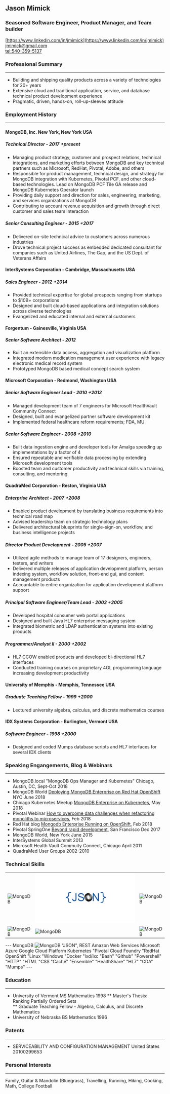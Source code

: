 ## Jason Mimick
### Seasoned Software Engineer, Product Manager, and Team builder

[https://www.linkedin.com/in/jmimick](https://www.linkedin.com/in/jmimick)  
[jmimick@gmail.com](jmimick@gmail.com)  
[tel:540-359-5137](tel:540-359-5137)

### Professional Summary        
---
* Building and shipping quality products across a variety of technologies for 20+ years  
* Extensive cloud and traditional application, service, and database technical product development experience 
* Pragmatic, driven, hands-on, roll-up-sleeves attitude

### Employment History
---
#### MongoDB, Inc. New York, New York USA
##### Technical Director - 2017 ￫ present


* Managing product strategy, customer and prospect relations, technical integrations, and marketing efforts           between MongoDB and key technical partners such as Microsoft, RedHat, Pivotal, Adobe, and others
* Responsible for product management, technical design, and strategy for MongoDB integration with Kubernetes, Pivotal PCF, and other cloud-based technologies. Lead on MongoDB PCF Tile GA release and MongoDB Kubernetes Operator launch
* Providing daily support and direction for sales, engineering, marketing, and services organizations at MongoDB
* Contributing to account revenue acquisition and growth through direct customer and sales team interaction

##### Senior Consulting Engineer - 2015 ￫ 2017

* Delivered on-site technical advice to customers across numerous industries
* Drove technical project success as embedded dedicated consultant for companies such as United Airlines, The Gap, and the US Dept. of Veterans Affairs

#### InterSystems Corporation - Cambridge, Massachusetts USA
##### Sales Engineer - 2012 ￫ 2014

* Provided technical expertise for global prospects ranging from startups to $10B+ corporations
* Designed and built cloud-based applications and integration solutions across diverse technologies
* Evangelized and educated internal and external customers

#### Forgentum - Gainesville, Virginia USA
#####  Senior Software Architect - 2012
 
* Built an extensible data access, aggregation and visualization platform
* Integrated modern medication management user experience with legacy electronic medical record system
* Prototyped MongoDB based medical concept search system

#### Microsoft Corporation - Redmond, Washington USA
##### Senior Software Engineer Lead - 2010 ￫ 2012
 
* Managed development team of 7 engineers for Microsoft HealthVault Community Connect
* Designed, built and evangelized partner software development kit
* Implemented federal healthcare reform requirements; FDA, MU


##### Senior Software Engineer - 2008 ￫ 2010
* Built data ingestion engine and developer tools for Amalga speeding up implementations by a factor of 4
* Ensured repeatable and verifiable data processing by extending Microsoft development tools
* Boosted team and customer productivity and technical skills via training, consulting, and mentoring


#### QuadraMed Corporation - Reston, Virginia USA
##### Enterprise Architect - 2007 ￫ 2008
* Enabled product development by translating business requirements into technical road map
* Advised leadership team on strategic technology plans
* Delivered architectural blueprints for single-sign-on, workflow, and business intelligence projects 


##### Director Product Development - 2005 ￫ 2007 
* Utilized agile methods to manage team of 17 designers, engineers, testers, and writers
* Delivered multiple releases of application development platform, person indexing system, workflow solution, front-end gui, and content management products
* Accountable to entire organization for application development platform support 

##### Principal Software Engineer/Team Lead - 2002 ￫ 2005

* Developed hospital consumer web portal applications 
* Designed and built Java HL7 enterprise messaging system
* Integrated biometric and LDAP authentication systems into existing products

##### Programmer/Analyst II - 2000 ￫ 2002
* HL7 CCOW enabled products and developed bi-directional HL7 interfaces 
* Conducted training courses on proprietary 4GL programming language increasing development productivity


#### University of Memphis - Memphis, Tennessee USA
##### Graduate Teaching Fellow  - 1999 ￫ 2000
* Lectured university algebra, calculus, and discrete mathematics courses

#### IDX Systems Corporation - Burlington, Vermont USA
##### Software Engineer - 1998 ￫ 2000
* Designed and coded Mumps database scripts and HL7 interfaces for several IDX clients 

### Speaking Engangements, Blog & Webinars
---
* MongoDB.local "MongoDB Ops Manager and Kubernetes" Chicago, Austin, DC, Sept-Oct 2018
* MongoDB World [Deploying MongoDB Enterprise on Red Hat OpenShift](https://www.slideshare.net/mongodb/mongodb-world-2018-partner-talk-red-hat-deploying-to-enterprise-kubernetes) NYC June 2018
* Chicago Kubernetes Meetup [MongoDB Enterprise on Kubernetes](https://www.meetup.com/Chicago-Kubernetes/events/251025338/), May 2018
* Pivotal Webinar [How to overcome data challenges when refactoring monoliths to microservices](https://content.pivotal.io/slides/how-to-overcome-data-challenges-when-refactoring-monoliths-to-microservices), Feb 2018
* Red Hat blog [Mongodb Enterprise Running on OpenShift](https://blog.openshift.com/dev-preview-mongodb-enterprise-running-on-openshift/), Feb 2018
* Pivotal SpringOne [Beyond rapid development](https://content.pivotal.io/springone-platform-2017/beyond-rapid-development-jason-mimick), San Francisco Dec 2017
* MongoDB World, New York June 2015
* InterSystems Global Summit 2013
* Microsoft Health Vault Commuity Connect, Chicago April 2011
* QuadraMed User Groups 2002-2010

### Technical Skills
<table id="skills">
 <tr>
  <td>
<img alt="MongoDB" src="https://webassets.mongodb.com/_com_assets/cms/mongodb-logo-rgb-j6w271g1xn.jpg"/>
  </td>
  <td>
   <img alt="MongoDB" src="images/json-logo.png"/>
  </td>
  <td>
   <img alt="MongoDB" src="https://webassets.mongodb.com/_com_assets/cms/mongodb-logo-rgb-j6w271g1xn.jpg"/>
  </td>
 </tr>
 <tr>
  <td>
<img alt="MongoDB" src="https://webassets.mongodb.com/_com_assets/cms/mongodb-logo-rgb-j6w271g1xn.jpg"/>
  </td>
  <td>
   <img alt="MongoDB" src="https://webassets.mongodb.com/_com_assets/cms/mongodb-logo-rgb-j6w271g1xn.jpg"/>
  </td>
  <td>
   <img alt="MongoDB" src="https://webassets.mongodb.com/_com_assets/cms/mongodb-logo-rgb-j6w271g1xn.jpg"/>
  </td>
 </tr>
</table> 
---
MongoDB <img alt="MongoDB" src="https://webassets.mongodb.com/_com_assets/cms/mongodb-logo-rgb-j6w271g1xn.jpg"/>
"JSON",
REST
Amazon Web Services
Microsoft Azure
Google Cloud Platform
Kubernetes
"Pivotal Cloud Foundry
"RedHat OpenShift
"Linux
"Windows
"Docker
"lxd/lxc
"Bash"
"Github"
"Powershell"
"HTTP"
"HTML
"CSS
"Caché"
"Ensemble"
"HealthShare"
"HL7"
"CDA"
"Mumps"
---    
       
 
### Education 
---
* University of Vermont MS Mathematics 1998
** Master's Thesis: Ranking Partially Ordered Sets  
** Graduate Teaching Fellow - Algebra, Calculus, and Discrete Mathematics 
* University of Nebraska BS Mathematics 1996  


### Patents
---
* SERVICEABILITY AND CONFIGURATION MANAGEMENT United States 20100299653


### Personal Interests
---
Family, Guitar & Mandolin (Bluegrass), Travelling, Running, Hiking, Cooking, Math, College Football


